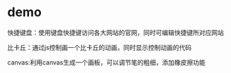 # demo
快捷键盘：使用键盘快捷键访问各大网站的官网，同时可编辑快捷键所对应网站

比卡丘：通过js控制画一个比卡丘的动画，同时显示控制动画的代码

canvas:利用canvas生成一个画板，可以调节笔的粗细，添加橡皮擦功能

